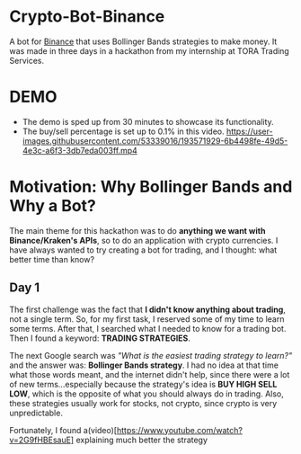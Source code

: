 # Crypto-Bot-Binance
A bot for [Binance](https://www.binance.com/en) that uses Bollinger Bands strategies to make money. It was made in three days in a hackathon from my internship at TORA Trading Services.

# DEMO
* The demo is sped up from 30 minutes to showcase its functionality. 
* The buy/sell percentage is set up to 0.1% in this video.
https://user-images.githubusercontent.com/53339016/193571929-6b4498fe-49d5-4e3c-a6f3-3db7eda003ff.mp4

# Motivation: Why Bollinger Bands and Why a Bot?
The main theme for this hackathon was to do **anything we want with Binance/Kraken's APIs**, so to do an application with crypto currencies. I have always wanted to try creating a bot for trading, and I thought: what better time than know? 

## Day 1
The first challenge was the fact that **I didn't know anything about trading**, not a single term. So, for my first task, I reserved some of my time to learn some terms. After that, I searched what I needed to know for a trading bot. Then I found a keyword: **TRADING STRATEGIES**. 

The next Google search was _"What is the easiest trading strategy to learn?"_ and the answer was: **Bollinger Bands strategy**. I had no idea at that time what those words meant, and the internet didn't help, since there were a lot of new terms...especially because the strategy's idea is **BUY HIGH SELL LOW**, which is the opposite of what you should always do in trading. Also, these strategies usually work for stocks, not crypto, since crypto is very unpredictable.

Fortunately, I found a(video)[https://www.youtube.com/watch?v=2G9fHBEsauE]
explaining much better the strategy
